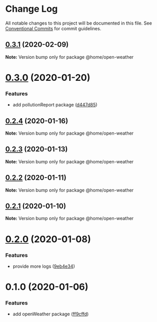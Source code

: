 # Change Log

All notable changes to this project will be documented in this file.
See [Conventional Commits](https://conventionalcommits.org) for commit guidelines.

## [0.3.1](https://github.com/mariusz-kabala/homeAutomation/compare/@home/open-weather@0.3.0...@home/open-weather@0.3.1) (2020-02-09)

**Note:** Version bump only for package @home/open-weather





# [0.3.0](https://github.com/mariusz-kabala/homeAutomation/compare/@home/open-weather@0.2.4...@home/open-weather@0.3.0) (2020-01-20)


### Features

* add pollutionReport package ([d447d85](https://github.com/mariusz-kabala/homeAutomation/commit/d447d8512d4d95fa514b52e94b024afa6b3ec7e9))





## [0.2.4](https://github.com/mariusz-kabala/homeAutomation/compare/@home/open-weather@0.2.3...@home/open-weather@0.2.4) (2020-01-16)

**Note:** Version bump only for package @home/open-weather





## [0.2.3](https://github.com/mariusz-kabala/homeAutomation/compare/@home/open-weather@0.2.2...@home/open-weather@0.2.3) (2020-01-13)

**Note:** Version bump only for package @home/open-weather





## [0.2.2](https://github.com/mariusz-kabala/homeAutomation/compare/@home/open-weather@0.2.1...@home/open-weather@0.2.2) (2020-01-11)

**Note:** Version bump only for package @home/open-weather





## [0.2.1](https://github.com/mariusz-kabala/homeAutomation/compare/@home/open-weather@0.2.0...@home/open-weather@0.2.1) (2020-01-10)

**Note:** Version bump only for package @home/open-weather





# [0.2.0](https://github.com/mariusz-kabala/homeAutomation/compare/@home/open-weather@0.1.0...@home/open-weather@0.2.0) (2020-01-08)


### Features

* provide more logs ([9eb4e34](https://github.com/mariusz-kabala/homeAutomation/commit/9eb4e34dab9ba9d1868b8406f4f4479730eaf80d))





# 0.1.0 (2020-01-06)


### Features

* add openWeather package ([ff9cffd](https://github.com/mariusz-kabala/homeAutomation/commit/ff9cffd08a5f03052f6ee1e77669bd8819266bd7))

